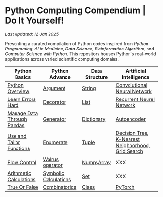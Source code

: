 # Python Computing Compendium | Do It Yourself!

*Last updated: 12 Jan 2025*

Presenting a curated compilation of Python codes inspired from *Python Programming*, *AI in Medicine*, *Data Science*, *Bioinformatics Algorithm*, and *Computer Science with Python*. This repository houses Python's real-world applications across varied scientific computing domains. 

| Python Basics | Python Advance | Data Structure | Artificial Intelligence | 
|----------|----------|----------|----------|
| [Python Overview](Python_Overview.ipynb) | [Argument](Utilities/Argument.py) | [String](Utilities/String) | [Convolutional Neural Network](Artificial_Intelligence/AI_Medicine/Programing_Assignment3.ipynb) | 
| [Learn Errors Hard](*Learn_Errors.md) | [Decorator](Utilities/Decorator.py) | [List](Utilities/List) | [Recurrent Neural Network](Artificial_Intelligence/AI_Medicine/Recurrent_Neural_Network.ipynb) | 
| [Manage Data Through Pandas](Utilities/pandas) | [Generator](Utilities/Generator.py) | [Dictionary](Utilities/Dictionary) | [Autoencoder](Artificial_Intelligence/AI_Medicine/Autoencoder) | 
| [Use and Tailor Functions](Utilities/Function) | [Enumerate](Utilities/Tuple/Enumerate_Position.py) | [Tuple](Utilities/Tuple) | [Decision Tree, K-Nearest Neighborhood, Grid Search](Artificial_Intelligence/AI_Medicine/Programing_Assignment1.ipynb) | 
| [Flow Control](Utilities/Flow_Control) | [Walrus operator](Utilities/Operator/:=.py) | [NumpyArray](Utilities/NumPy) | XXX | 
| [Arithmetic Calculations](Utilities/Math/Number) | [Symbolic Calculations](Utilities/Symbolic_Computation.py) | [Set](Utilities/Set) | XXX | 
| [True Or False](Utilities/Operator/Boolean_Operator.py) | [Combinatorics](Utilities/Python_Combinatorics.ipynb) | [Class](Utilities/Class) | [PyTorch](Artificial_Intelligence/PyTorch) | 


